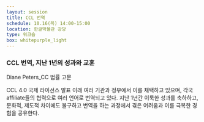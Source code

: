 ```yaml
---
layout: session
title: CCL 번역
schedule: 10.16(목) 14:00-15:00
location: 한글박물관 강당
type: 워크숍
box: whitepurple_light
---
```



### CCL 번역, 지난 1년의 성과와 교훈

Diane Peters_CC 법률 고문

CCL 4.0 국제 라이선스 발표 이래 여러 기관과 정부에서 이를 채택하고 있으며, 각국 affiliate들의 협력으로 여러 언어로 번역되고 있다. 지난 1년간 이룩한 성과를 축하하고, 문화적, 제도적 차이에도 불구하고 번역을 하는 과정에서 겪은 어려움과 이를 극복한 경험을 공유한다.
